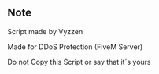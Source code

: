 ## Note ##
Script made by Vyzzen

Made for DDoS Protection (FiveM Server)

Do not Copy this Script or say that it´s yours
